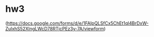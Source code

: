 # hw3
(https://docs.google.com/forms/d/e/1FAIpQLSfCx5ChEt1ql4BrDxW-ZulxhS52XlngLWcD78RTjcPEz3y-7A/viewform)
